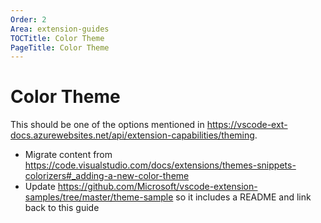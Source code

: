 ```yaml
---
Order: 2
Area: extension-guides
TOCTitle: Color Theme
PageTitle: Color Theme
---
```


# Color Theme

This should be one of the options mentioned in https://vscode-ext-docs.azurewebsites.net/api/extension-capabilities/theming.

- Migrate content from https://code.visualstudio.com/docs/extensions/themes-snippets-colorizers#_adding-a-new-color-theme
- Update https://github.com/Microsoft/vscode-extension-samples/tree/master/theme-sample so it includes a README and link back to this guide